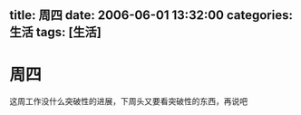title: 周四
date: 2006-06-01 13:32:00
categories:  生活
tags: [生活]
---

# 周四
这周工作没什么突破性的进展，下周头又要看突破性的东西，再说吧